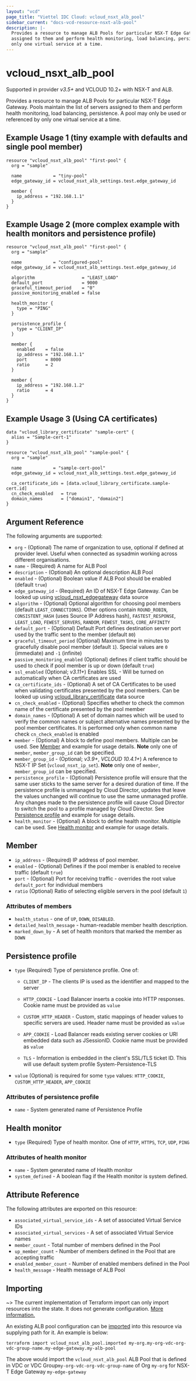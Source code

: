 ```yaml
---
layout: "vcd"
page_title: "Viettel IDC Cloud: vcloud_nsxt_alb_pool"
sidebar_current: "docs-vcd-resource-nsxt-alb-pool"
description: |-
  Provides a resource to manage ALB Pools for particular NSX-T Edge Gateway. Pools maintain the list of servers
  assigned to them and perform health monitoring, load balancing, persistence. A pool may only be used or referenced by
  only one virtual service at a time.
---
```


# vcloud\_nsxt\_alb\_pool

Supported in provider *v3.5+* and VCLOUD 10.2+ with NSX-T and ALB.

Provides a resource to manage ALB Pools for particular NSX-T Edge Gateway. Pools maintain the list of servers
assigned to them and perform health monitoring, load balancing, persistence. A pool may only be used or referenced by
only one virtual service at a time.

## Example Usage 1 (tiny example with defaults and single pool member)

```hcl
resource "vcloud_nsxt_alb_pool" "first-pool" {
  org = "sample"

  name            = "tiny-pool"
  edge_gateway_id = vcloud_nsxt_alb_settings.test.edge_gateway_id

  member {
    ip_address = "192.168.1.1"
  }
}
```

## Example Usage 2 (more complex example with health monitors and persistence profile)

```hcl
resource "vcloud_nsxt_alb_pool" "first-pool" {
  org = "sample"

  name            = "configured-pool"
  edge_gateway_id = vcloud_nsxt_alb_settings.test.edge_gateway_id

  algorithm                  = "LEAST_LOAD"
  default_port               = 9000
  graceful_timeout_period    = "0"
  passive_monitoring_enabled = false

  health_monitor {
    type = "PING"
  }

  persistence_profile {
    type = "CLIENT_IP"
  }

  member {
    enabled    = false
    ip_address = "192.168.1.1"
    port       = 8000
    ratio      = 2
  }

  member {
    ip_address = "192.168.1.2"
    ratio      = 4
  }
}
```

## Example Usage 3 (Using CA certificates)

```hcl
data "vcloud_library_certificate" "sample-cert" {
  alias = "Sample-cert-1"
}

resource "vcloud_nsxt_alb_pool" "sample-pool" {
  org = "sample"

  name            = "sample-cert-pool"
  edge_gateway_id = vcloud_nsxt_alb_settings.test.edge_gateway_id

  ca_certificate_ids = [data.vcloud_library_certificate.sample-cert.id]
  cn_check_enabled   = true
  domain_names       = ["domain1", "domain2"]
}
```

## Argument Reference

The following arguments are supported:

* `org` - (Optional) The name of organization to use, optional if defined at provider level. Useful
  when connected as sysadmin working across different organisations.
* `name` - (Required) A name for ALB Pool
* `description` - (Optional) An optional description ALB Pool
* `enabled` - (Optional) Boolean value if ALB Pool should be enabled (default `true`)
* `edge_gateway_id` - (Required) An ID of NSX-T Edge Gateway. Can be looked up using
  [vcloud_nsxt_edgegateway](/providers/terraform-viettelidc/vcloud/latest/docs/data-sources/nsxt_edgegateway) data source
* `algorithm` - (Optional) Optional algorithm for choosing pool members (default `LEAST_CONNECTIONS`). Other options
  contain `ROUND_ROBIN`, `CONSISTENT_HASH` (uses Source IP Address hash), `FASTEST_RESPONSE`, `LEAST_LOAD`,
  `FEWEST_SERVERS`, `RANDOM`, `FEWEST_TASKS`, `CORE_AFFINITY`
* `default_port` - (Optional) Default Port defines destination server port used by the traffic sent to the member
  (default `80`)
* `graceful_timeout_period` (Optional) Maximum time in minutes to gracefully disable pool member (default `1`). Special
  values are `0` (immediate) and `-1` (infinite)
* `passive_monitoring_enabled` (Optional) defines if client traffic should be used to check if pool member is up or down
  (default `true`)
* `ssl_enabled` (Optional; *v3.11+*) Enables SSL - Will be turned on automatically when CA certificates are used
* `ca_certificate_ids` - (Optional) A set of CA Certificates to be used when validating certificates presented by the
  pool members. Can be looked up using
  [vcloud_library_certificate](/providers/terraform-viettelidc/vcloud/latest/docs/data-sources/library_certificate) data source
* `cn_check_enabled` - (Optional) Specifies whether to check the common name of the certificate presented by the pool
  member
* `domain_names` - (Optional) A set of domain names which will be used to verify the common names or subject alternative
  names presented by the pool member certificates. It is performed only when common name check `cn_check_enabled` is
  enabled
* `member` - (Optional) A block to define pool members. Multiple can be used. See
  [Member](#member-block) and example for usage details. **Note** only one of `member`,
  `member_group_id` can be specified.
* `member_group_id` - (Optional; *v3.9+*, *VCLOUD 10.4.1+*) A reference to NSX-T IP Set (`vcloud_nsxt_ip_set`).
  **Note** only one of `member`, `member_group_id` can be specified.
* `persistence_profile` - (Optional) Persistence profile will ensure that the same user sticks to the same server for a
  desired duration of time. If the persistence profile is unmanaged by Cloud Director, updates that leave the values
  unchanged will continue to use the same unmanaged profile. Any changes made to the persistence profile will cause
  Cloud Director to switch the pool to a profile managed by Cloud Director. See [Persistence
  profile](#persistence-profile-block) and example for usage details.
* `health_monitor` - (Optional) A block to define health monitor. Multiple can be used. See [Health
  monitor](#health-monitor-block) and example for usage details.

<a id="member-block"></a>
## Member

* `ip_address` - (Required) IP address of pool member. 
* `enabled` - (Optional) Defines if the pool member is enabled to receive traffic (default `true`)
* `port` - (Optional) Port for receiving traffic - overrides the root value `default_port` for individual members
* `ratio` (Optional) Ratio of selecting eligible servers in the pool (default `1`)

### Attributes of members

* `health_status` - one of `UP`, `DOWN`, `DISABLED`.
* `detailed_health_message` - human-readable member health description. 
* `marked_down_by` - A set of health monitors that marked the member as `DOWN` 

<a id="persistence-profile-block"></a>
## Persistence profile

* `type` (Required) Type of persistence profile. One of:

  * `CLIENT_IP` - The clients IP is used as the identifier and mapped to the server

  * `HTTP_COOKIE` - Load Balancer inserts a cookie into HTTP responses. Cookie name must be provided as `value`

  * `CUSTOM_HTTP_HEADER` - Custom, static mappings of header values to specific servers are used. Header name must be provided as `value`

  * `APP_COOKIE` - Load Balancer reads existing server cookies or URI embedded data such as JSessionID. Cookie name must be provided as `value`

  * `TLS` - Information is embedded in the client's SSL/TLS ticket ID. This will use default system profile System-Persistence-TLS

* `value` (Optional) is required for some `type` values: `HTTP_COOKIE`, `CUSTOM_HTTP_HEADER`, `APP_COOKIE`

### Attributes of persistence profile

* `name` - System generated name of Persistence Profile

<a id="health-monitor-block"></a>
## Health monitor

* `type` (Required) Type of health monitor. One of `HTTP`, `HTTPS`, `TCP`, `UDP`, `PING`

### Attributes of health monitor

* `name` - System generated name of Health monitor
* `system_defined` - A boolean flag if the Health monitor is system defined.

## Attribute Reference

The following attributes are exported on this resource:

* `associated_virtual_service_ids` - A set of associated Virtual Service IDs
* `associated_virtual_services` - A set of associated Virtual Service names
* `member_count` - Total number of members defined in the Pool
* `up_member_count` - Number of members defined in the Pool that are accepting traffic
* `enabled_member_count` - Number of enabled members defined in the Pool
* `health_message` - Health message of ALB Pool 

## Importing

~> The current implementation of Terraform import can only import resources into the state.
It does not generate configuration. [More information.](https://www.terraform.io/docs/import/)

An existing ALB pool configuration can be [imported][docs-import] into this resource
via supplying path for it. An example is below:

[docs-import]: https://www.terraform.io/docs/import/

```
terraform import vcloud_nsxt_alb_pool.imported my-org.my-org-vdc-org-vdc-group-name.my-edge-gateway.my-alb-pool
```

The above would import the `vcloud_nsxt_alb_pool` ALB Pool that is defined in VDC or VDC
Group`my-org-vdc-org-vdc-group-name` of Org `my-org` for NSX-T Edge Gateway `my-edge-gateway`
